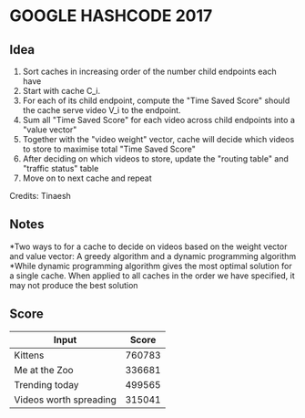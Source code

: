 # GOOGLE HASHCODE 2017

## Idea
1. Sort caches in increasing order of the number child endpoints each have
2. Start with cache C_i. 
3. For each of its child endpoint, compute the "Time Saved Score" should the cache serve video V_i to the endpoint.
4. Sum all "Time Saved Score" for each video across child endpoints into a "value vector"
5. Together with the "video weight" vector, cache will decide which videos to store to maximise total "Time Saved Score"
6. After deciding on which videos to store, update the "routing table" and "traffic status" table 
7. Move on to next cache and repeat

Credits: Tinaesh

## Notes
*Two ways to for a cache to decide on videos based on the weight vector and value vector: A greedy algorithm and a dynamic programming algorithm
*While dynamic programming algorithm gives the most optimal solution for a single cache. When applied to all caches in the order we have specified, it may not produce the best solution

## Score
|Input| Score|
|----|----|
| Kittens|760783|
|Me at the Zoo|336681|
|Trending today|499565
|Videos worth spreading|315041|
